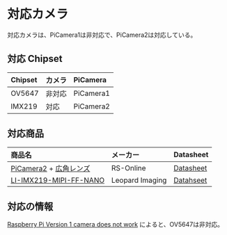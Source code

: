 # 対応カメラ

対応カメラは、PiCamera1は非対応で、PiCamera2は対応している。

## 対応 Chipset

|Chipset|カメラ|PiCamera|
|:--|:--|:--|
|OV5647|非対応|PiCamera1|
|IMX219|対応|PiCamera2|

## 対応商品

|商品名|メーカー|Datasheet|
|:--|:--|:--|
|[PiCamera2](https://jp.rs-online.com/web/p/video-modules/9132664/) + [広角レンズ](https://www.amazon.co.jp/Raspberry-V2%E3%82%AB%E3%83%A1%E3%83%A9%E3%83%A2%E3%82%B8%E3%83%A5%E3%83%BC%E3%83%AB-Pi%E3%82%AB%E3%83%A1%E3%83%A9V2%E5%AF%BE%E5%BF%9C-%E9%9D%99%E6%AD%A2%E7%94%BB%E3%81%A8%E9%8C%B2%E7%94%BB%E3%83%93%E3%83%87%E3%82%AA%E3%81%AE%E3%82%B5%E3%83%9D%E3%83%BC%E3%83%88-219%E7%94%A8%E3%82%BB%E3%83%B3%E3%82%B5%E3%83%BC%E3%83%81%E3%83%83%E3%83%97/dp/B07JKXSBL7/ref=sr_1_2?__mk_ja_JP=%E3%82%AB%E3%82%BF%E3%82%AB%E3%83%8A&keywords=IMX219&qid=1559783311&s=computers&sr=1-2)|RS-Online|[Datasheet](https://docs-apac.rs-online.com/webdocs/14db/0900766b814db308.pdf)|
|[LI-IMX219-MIPI-FF-NANO](https://leopardimaging.com/product/li-imx219-mipi-ff-nano/)|Leopard Imaging|[Datahseet](https://leopardimaging.com/uploads/LI-IMX219-MIPI-FF-NANO_SPEC.pdf)|

## 対応の情報

[Raspberry Pi Version 1 camera does not work]([https://devtalk.nvidia.com/default/topic/1049605/jetson-nano/-raspberry-pi-version-1-camera-does-not-work/) によると、OV5647は非対応。

